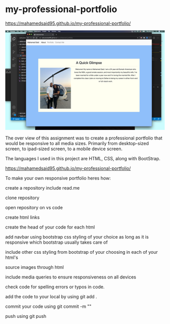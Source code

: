 # my-professional-portfolio

 https://mahamedsaid95.github.io/my-professional-portfolio/

![Responsive Portfolio](us.png)

The over view of this assignment was to create a professional portfolio that would be responsive to all media sizes. Primarily from desktop-sized screen, to ipad-sized screen, to a mobile device screen. 

The languages I used in this project are HTML, CSS, along with BootStrap.

 https://mahamedsaid95.github.io/my-professional-portfolio/

 To make your own responsive portfolio heres how:

 create a repository include read.me

 clone repository 

 open repository on vs code


create html links

create the head of your code for each html


add navbar using bootstrap css styling of your choice as long as it is responsive which 
bootstrap usually takes care of

include other css styling from bootstrap of your choosing in each of your html's

source images through html

include media queries to ensure responsiveness on all devices

check code for spelling errors or typos in code. 

add the code to your local by using git add .

commit your code using git commit -m ""

push using git push